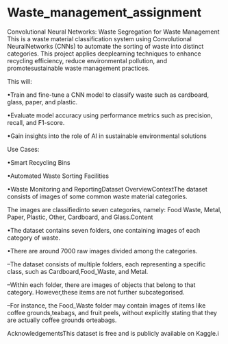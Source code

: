 # Waste_management_assignment
Convolutional Neural Networks: Waste Segregation for Waste Management
This is a waste material classification system using Convolutional NeuralNetworks (CNNs) to automate the sorting of waste into distinct categories. 
This project applies deeplearning techniques to enhance recycling efficiency, reduce environmental pollution, and promotesustainable waste management practices. 


This will:

•Train and fine-tune a CNN model to classify waste such as cardboard, glass, paper, and plastic.

•Evaluate model accuracy using performance metrics such as precision, recall, and F1-score.

•Gain insights into the role of AI in sustainable environmental solutions


Use Cases:

•Smart Recycling Bins

•Automated Waste Sorting Facilities

•Waste Monitoring and ReportingDataset OverviewContextThe dataset consists of images of some common waste material categories. 


The images are classifiedinto seven categories, namely: Food Waste, Metal, Paper, Plastic, Other, Cardboard, and Glass.Content

•The dataset contains seven folders, one containing images of each category of waste.

•There are around 7000 raw images divided among the categories.


–The dataset consists of multiple folders, each representing a specific class, such as Cardboard,Food_Waste, and Metal.

–Within each folder, there are images of objects that belong to that category.  However,these items are not further subcategorised.

–For instance, the Food_Waste folder may contain images of items like coffee grounds,teabags, and fruit peels, without explicitly stating that they are actually coffee grounds orteabags.


AcknowledgementsThis dataset is free and is publicly available on Kaggle.i
